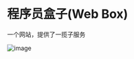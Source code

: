 # 程序员盒子(Web Box)
一个网站，提供了一揽子服务

![image](https://github.com/user-attachments/assets/bc4eb710-3b5d-4b24-b02b-e3a92f3308b6)
